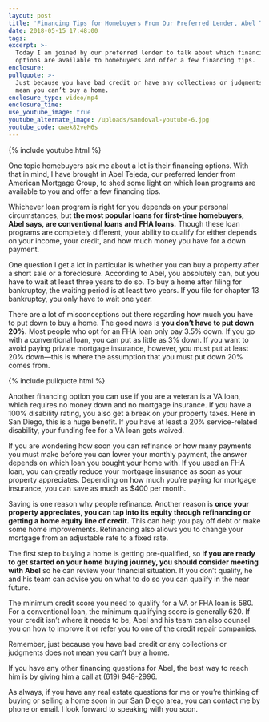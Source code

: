 ```yaml
---
layout: post
title: 'Financing Tips for Homebuyers From Our Preferred Lender, Abel Tejeda'
date: 2018-05-15 17:48:00
tags:
excerpt: >-
  Today I am joined by our preferred lender to talk about which financing
  options are available to homebuyers and offer a few financing tips.
enclosure:
pullquote: >-
  Just because you have bad credit or have any collections or judgments does not
  mean you can’t buy a home.
enclosure_type: video/mp4
enclosure_time:
use_youtube_image: true
youtube_alternate_image: /uploads/sandoval-youtube-6.jpg
youtube_code: owek82veM6s
---
```


{% include youtube.html %}

One topic homebuyers ask me about a lot is their financing options. With that in mind, I have brought in Abel Tejeda, our preferred lender from American Mortgage Group, to shed some light on which loan programs are available to you and offer a few financing tips.

Whichever loan program is right for you depends on your personal circumstances, but **the most popular loans for first-time homebuyers, Abel says, are conventional loans and FHA loans.** Though these loan programs are completely different, your ability to qualify for either depends on your income, your credit, and how much money you have for a down payment.

One question I get a lot in particular is whether you can buy a property after a short sale or a foreclosure. According to Abel, you absolutely can, but you have to wait at least three years to do so. To buy a home after filing for bankruptcy, the waiting period is at least two years. If you file for chapter 13 bankruptcy, you only have to wait one year.

There are a lot of misconceptions out there regarding how much you have to put down to buy a home. The good news is **you don’t have to put down 20%.** Most people who opt for an FHA loan only pay 3.5% down. If you go with a conventional loan, you can put as little as 3% down. If you want to avoid paying private mortgage insurance, however, you must put at least 20% down—this is where the assumption that you must put down 20% comes from.

{% include pullquote.html %}

Another financing option you can use if you are a veteran is a VA loan, which requires no money down and no mortgage insurance. If you have a 100% disability rating, you also get a break on your property taxes. Here in San Diego, this is a huge benefit. If you have at least a 20% service-related disability, your funding fee for a VA loan gets waived.

If you are wondering how soon you can refinance or how many payments you must make before you can lower your monthly payment, the answer depends on which loan you bought your home with. If you used an FHA loan, you can greatly reduce your mortgage insurance as soon as your property appreciates. Depending on how much you’re paying for mortgage insurance, you can save as much as $400 per month.

Saving is one reason why people refinance. Another reason is **once your property appreciates, you can tap into its equity through refinancing or getting a home equity line of credit.** This can help you pay off debt or make some home improvements. Refinancing also allows you to change your mortgage from an adjustable rate to a fixed rate.

The first step to buying a home is getting pre-qualified, so i**f you are ready to get started on your home buying journey, you should consider meeting with Abel** so he can review your financial situation. If you don’t qualify, he and his team can advise you on what to do so you can qualify in the near future.

The minimum credit score you need to qualify for a VA or FHA loan is 580. For a conventional loan, the minimum qualifying score is generally 620. If your credit isn’t where it needs to be, Abel and his team can also counsel you on how to improve it or refer you to one of the credit repair companies.

Remember, just because you have bad credit or any collections or judgments does not mean you can’t buy a home.

If you have any other financing questions for Abel, the best way to reach him is by giving him a call at (619) 948-2996.

As always, if you have any real estate questions for me or you’re thinking of buying or selling a home soon in our San Diego area, you can contact me by phone or email. I look forward to speaking with you soon.